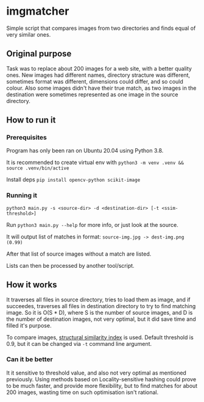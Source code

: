# imgmatcher

Simple script that compares images from two directories and finds equal of very similar ones.

## Original purpose

Task was to replace about 200 images for a web site, with a better quality ones. New images had different names, directory stracture was different, sometimes format was different, dimensions could differ, and so could colour. Also some images didn't have their true match, as two images in the destination were sometimes represented as one image in the source directory.

## How to run it

### Prerequisites

Program has only been ran on Ubuntu 20.04 using Python 3.8.

It is recommended to create virtual env with `python3 -m venv .venv && source .venv/bin/active`

Install deps `pip install opencv-python scikit-image`

### Running it

`python3 main.py -s <source-dir> -d <destination-dir> [-t <ssim-threshold>]`

Run `python3 main.py --help` for more info, or just look at the source.

It will output list of matches in format:
`source-img.jpg -> dest-img.png (0.99)`

After that list of source images without a match are listed.

Lists can then be processed by another tool/script.

## How it works

It traverses all files in source directory, tries to load them as image, and if succeedes, traverses all files in destination directory to try to find matching image. So it is O(S * D), where S is the number of source images, and D is the number of destination images, not very optimal, but it did save time and filled it's purpose.

To compare images, [structural similarity index](https://scikit-image.org/docs/stable/auto_examples/transform/plot_ssim.html) is used. Default threshold is 0.9, but it can be changed via `-t` command line argument.

### Can it be better

It it sensitive to threshold value, and also not very optimal as mentioned previously. Using methods based on Locality-sensitive hashing could prove to be much faster, and provide more flexibility, but to find matches for about 200 images, wasting time on such optimisation isn't rational.


